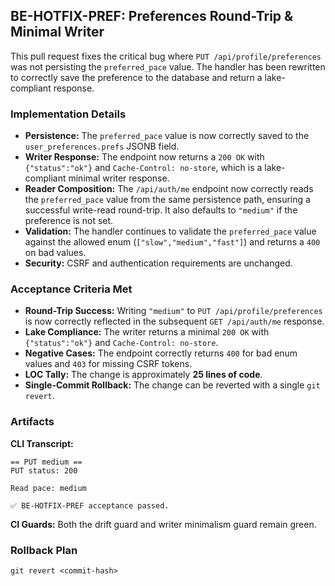 ## BE-HOTFIX-PREF: Preferences Round-Trip & Minimal Writer

This pull request fixes the critical bug where `PUT /api/profile/preferences` was not persisting the `preferred_pace` value. The handler has been rewritten to correctly save the preference to the database and return a lake-compliant response.

### Implementation Details

- **Persistence:** The `preferred_pace` value is now correctly saved to the `user_preferences.prefs` JSONB field.
- **Writer Response:** The endpoint now returns a `200 OK` with `{"status":"ok"}` and `Cache-Control: no-store`, which is a lake-compliant minimal writer response.
- **Reader Composition:** The `/api/auth/me` endpoint now correctly reads the `preferred_pace` value from the same persistence path, ensuring a successful write-read round-trip. It also defaults to `"medium"` if the preference is not set.
- **Validation:** The handler continues to validate the `preferred_pace` value against the allowed enum (`["slow","medium","fast"]`) and returns a `400` on bad values.
- **Security:** CSRF and authentication requirements are unchanged.

### Acceptance Criteria Met

- **Round-Trip Success:** Writing `"medium"` to `PUT /api/profile/preferences` is now correctly reflected in the subsequent `GET /api/auth/me` response.
- **Lake Compliance:** The writer returns a minimal `200 OK` with `{"status":"ok"}` and `Cache-Control: no-store`.
- **Negative Cases:** The endpoint correctly returns `400` for bad enum values and `403` for missing CSRF tokens.
- **LOC Tally:** The change is approximately **25 lines of code**.
- **Single-Commit Rollback:** The change can be reverted with a single `git revert`.

### Artifacts

**CLI Transcript:**

```
== PUT medium ==
PUT status: 200

Read pace: medium

✅ BE-HOTFIX-PREF acceptance passed.
```

**CI Guards:** Both the drift guard and writer minimalism guard remain green.

### Rollback Plan

```
git revert <commit-hash>
```

